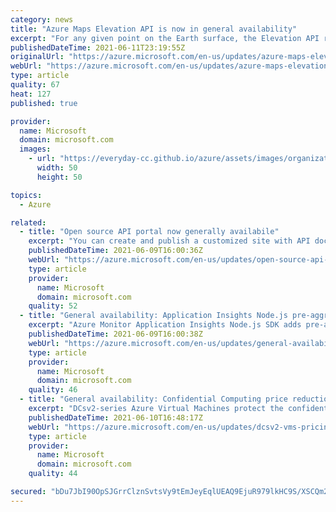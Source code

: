 ```yaml
---
category: news
title: "Azure Maps Elevation API is now in general availability"
excerpt: "For any given point on the Earth surface, the Elevation API returns its elevation measured from mean sea level."
publishedDateTime: 2021-06-11T23:19:55Z
originalUrl: "https://azure.microsoft.com/en-us/updates/azure-maps-elevation-service-is-now-generally-available/"
webUrl: "https://azure.microsoft.com/en-us/updates/azure-maps-elevation-service-is-now-generally-available/"
type: article
quality: 67
heat: 127
published: true

provider:
  name: Microsoft
  domain: microsoft.com
  images:
    - url: "https://everyday-cc.github.io/azure/assets/images/organizations/microsoft.com-50x50.jpg"
      width: 50
      height: 50

topics:
  - Azure

related:
  - title: "Open source API portal now generally availabile"
    excerpt: "You can create and publish a customized site with API documentation, automatically generated from OpenAPI files. "
    publishedDateTime: 2021-06-09T16:00:36Z
    webUrl: "https://azure.microsoft.com/en-us/updates/open-source-api-portal-now-generally-availabile/"
    type: article
    provider:
      name: Microsoft
      domain: microsoft.com
    quality: 52
  - title: "General availability: Application Insights Node.js pre-aggregated standard metrics"
    excerpt: "Azure Monitor Application Insights Node.js SDK adds pre-aggregated standard metrics to enhance accuracy of alerts when telemetry sampling is enabled."
    publishedDateTime: 2021-06-09T16:00:38Z
    webUrl: "https://azure.microsoft.com/en-us/updates/general-availability-application-insights-nodejs-preaggregated-standard-metrics/"
    type: article
    provider:
      name: Microsoft
      domain: microsoft.com
    quality: 46
  - title: "General availability: Confidential Computing price reduction on DCsv2 virtual machines"
    excerpt: "DCsv2-series Azure Virtual Machines protect the confidentiality and integrity of your data and code while it’s processed in the public cloud. The price for this offering is now 37% lower."
    publishedDateTime: 2021-06-10T16:48:17Z
    webUrl: "https://azure.microsoft.com/en-us/updates/dcsv2-vms-pricing-reduction/"
    type: article
    provider:
      name: Microsoft
      domain: microsoft.com
    quality: 44

secured: "bDu7JbI90OpSJGrrClznSvtsVy9tEmJeyEqlUEAQ9EjuR979lkHC9S/XSCQm2VoL9BWkLIlekMl+OGUsO+Ghyqby+ZEXZXOGyoAnfYzSWYCVOFstrrYTJv2yOoQNEIO+krBg+cuJ098RfysYKORxhtu/a6LAGZ65cTggDAsfpGHf1gGl8Xc1hTYCMYBKjUdc5MnJNEPZvxMIFZdmYbmun3rJoYE3IhmQAo3QgyIfBtNIoz1eR9rGB0voEkP16MrT/A64WtXaZtOubSZ6bpDoSTwfgDRlA/DWkiAB2Ng9UQNZ2+ILsHZSC9NR6sQOyrLdgl2lNT/SY9JOMk+eyAUKDqnHKKc7epxGSLys7BBsY98=;0a4NGqZlFLK+BJtXw2Tsag=="
---
```



